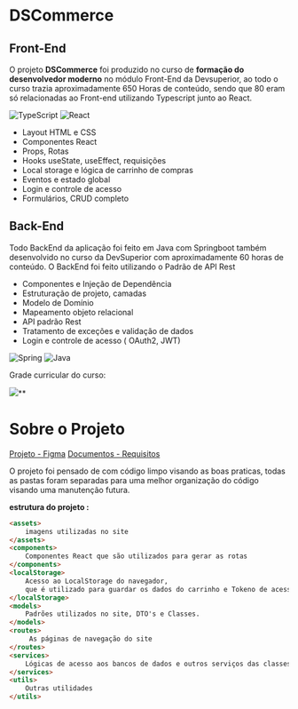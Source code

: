 # DSCommerce
## Front-End
O projeto **DSCommerce** foi produzido no curso de **formação do desenvolvedor moderno** no módulo Front-End da Devsuperior, ao todo o curso trazia aproximadamente 650 Horas de conteúdo, sendo que 80 eram só relacionadas ao Front-end utilizando Typescript junto ao React. 


![TypeScript](https://img.shields.io/badge/typescript-%23007ACC.svg?style=for-the-badge&logo=typescript&logoColor=white)
![React](https://img.shields.io/badge/react-%2320232a.svg?style=for-the-badge&logo=react&logoColor=%2361DAFB)




-  Layout HTML e CSS
-  Componentes React
-  Props, Rotas
-  Hooks useState, useEffect, requisições
-  Local storage e lógica de carrinho de compras
-  Eventos e estado global
-  Login e controle de acesso
-  Formulários, CRUD completo



## Back-End
Todo BackEnd da aplicação foi feito em Java com Springboot também desenvolvido no curso da DevSuperior com aproximadamente 60 horas de conteúdo. 
O BackEnd foi feito utilizando o Padrão de API Rest 

-  Componentes e Injeção de Dependência
-  Estruturação de projeto, camadas
-  Modelo de Domínio
-  Mapeamento objeto relacional
-  API padrão Rest
-  Tratamento de exceções e validação de dados
-  Login e controle de acesso ( OAuth2, JWT)



![Spring](https://img.shields.io/badge/spring-%236DB33F.svg?style=for-the-badge&logo=spring&logoColor=white)
![Java](https://img.shields.io/badge/java-%23ED8B00.svg?style=for-the-badge&logo=openjdk&logoColor=white)


Grade curricular do curso: 

![](https://lh7-us.googleusercontent.com/oCWvO4pNLwweHELd_IVMEDvGsOF0d3nGXJSBq28N6YggFID6mFp3Dqw8IngZctTMURofGA1gby3DZEx0iXoDLanA_CHHnmMFZu7SSffZDWRWy2FmOahoYrU9aW6AQLKf8ZMUIbCZjifjLGTHyXNTJXk)**

# Sobre o Projeto


[Projeto - Figma](/https://www.figma.com/file/ZrGNVNG0kZL6txDv4G8P6s/DSCommerce)
[Documentos - Requisitos](/https://drive.google.com/drive/folders/1WTBggtq38cLeeQosPHjuhjSLxa94Lmx_)

O projeto foi pensado de com código limpo visando as boas praticas, todas as pastas foram separadas para uma melhor organização do código visando uma manutenção futura. 

**estrutura do projeto :**
```html 
<assets> 
	imagens utilizadas no site
</assets> 
<components>
	Componentes React que são utilizados para gerar as rotas 
</components>
<localStorage> 
	Acesso ao LocalStorage do navegador, 
	que é utilizado para guardar os dados do carrinho e Tokeno de acesso 
</localStorage>
<models> 
	Padrões utilizados no site, DTO's e Classes. 
</models> 
<routes>
	 As páginas de navegação do site
</routes>
<services>
	Lógicas de acesso aos bancos de dados e outros serviços das classes.
</services>
<utils> 
	Outras utilidades 
</utils>
```
